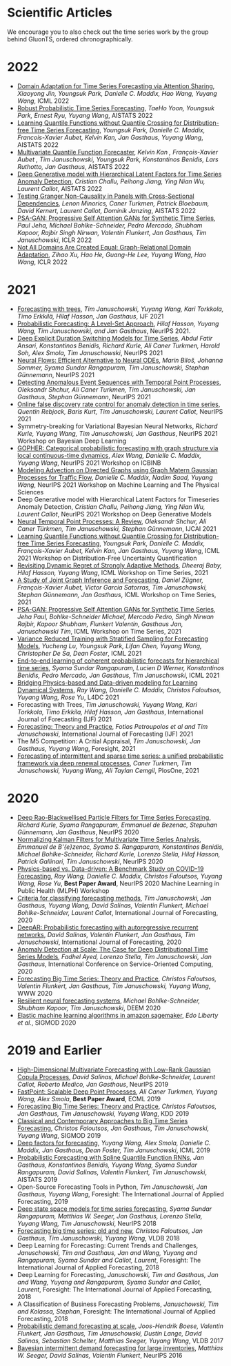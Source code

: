 # Scientific Articles
We encourage you to also check out the time series work by the group behind GluonTS, ordered chronographically.

# 2022
* [Domain Adaptation for Time Series Forecasting via Attention Sharing](https://arxiv.org/pdf/2102.06828.pdf), *Xiaoyong Jin, Youngsuk Park, Danielle C. Maddix, Hao Wang, Yuyang Wang*, ICML 2022
* [Robust Probabilistic Time Series Forecasting](https://proceedings.mlr.press/v151/yoon22a/yoon22a.pdf), *TaeHo Yoon, Youngsuk Park, Ernest Ryu, Yuyang Wang*, AISTATS 2022
* [Learning Quantile Functions without Quantile Crossing for Distribution-free Time Series Forecasting](https://proceedings.mlr.press/v151/park22a/park22a.pdf), *Youngsuk Park, Danielle C. Maddix, Francois-Xavier Aubet, Kelvin Kan, Jan Gasthaus, Yuyang Wang*, AISTATS 2022
* [Multivariate Quantile Function Forecaster](https://proceedings.mlr.press/v151/kan22a/kan22a.pdf), *Kelvin Kan , François-Xavier Aubet , Tim Januschowski, Youngsuk Park, Konstantinos Benidis, Lars Ruthotto, Jan Gasthaus*, AISTATS 2022
* [Deep Generative model with Hierarchical Latent Factors for Time Series Anomaly Detection](https://proceedings.mlr.press/v151/challu22a/challu22a.pdf), *Cristian Challu, Peihong Jiang, Ying Nian Wu, Laurent Callot*, AISTATS 2022
* [Testing Granger Non-Causality in Panels with Cross-Sectional Dependencies](https://proceedings.mlr.press/v151/minorics22a/minorics22a.pdf), *Lenon Minorics, Caner Turkmen, Patrick Bloebaum, David Kernert, Laurent Callot, Dominik Janzing*, AISTATS 2022
* [PSA-GAN: Progressive Self Attention GANs for Synthetic Time Series](https://arxiv.org/abs/2108.00981), *Paul Jeha, Michael Bohlke-Schneider, Pedro Mercado, Shubham Kapoor, Rajbir Singh Nirwan, Valentin Flunkert, Jan Gasthaus, Tim Januschowski*, ICLR 2022
* [Not All Domains Are Created Equal: Graph-Relational Domain Adaptation](https://arxiv.org/abs/2202.03628), *Zihao Xu, Hao He, Guang-He Lee, Yuyang Wang, Hao Wang*, ICLR 2022

# 2021

* [Forecasting with trees](https://www.sciencedirect.com/science/article/pii/S0169207021001679), *Tim Januschowski, Yuyang Wang, Kari Torkkola, Timo Erkkilä, Hilaf Hasson, Jan Gasthaus*, IJF 2021
* [Probabilistic Forecasting: A Level-Set Approach](https://proceedings.neurips.cc/paper/2021/file/32b127307a606effdcc8e51f60a45922-Paper.pdf), *Hilaf Hasson, Yuyang Wang, Tim Januschowski, and Jan Gasthaus*, NeurIPS 2021.
* [Deep Explicit Duration Switching Models for Time Series](https://papers.nips.cc/paper/2021/file/fb4c835feb0a65cc39739320d7a51c02-Paper.pdf), *Abdul Fatir Ansari, Konstantinos Benidis, Richard Kurle, Ali Caner Turkmen, Harold Soh, Alex Smola, Tim Januschowski*, NeurIPS 2021
* [Neural Flows: Efficient Alternative to Neural ODEs](https://papers.nips.cc/paper/2021/file/b21f9f98829dea9a48fd8aaddc1f159d-Paper.pdf), *Marin Biloš, Johanna Sommer, Syama Sundar Rangapuram, Tim Januschowski, Stephan Günnemann*, NeurIPS 2021
* [Detecting Anomalous Event Sequences with Temporal Point Processes](https://proceedings.neurips.cc/paper/2021/file/6faa8040da20ef399b63a72d0e4ab575-Paper.pdf), *Oleksandr Shchur, Ali Caner Turkmen, Tim Januschowski, Jan Gasthaus, Stephan Günnemann*, NeurIPS 2021
* [Online false discovery rate control for anomaly detection in time series](https://proceedings.neurips.cc/paper/2021/file/def130d0b67eb38b7a8f4e7121ed432c-Paper.pdf), *Quentin Rebjock, Baris Kurt, Tim Januschowski, Laurent Callot*, NeurIPS 2021
* Symmetry-breaking for Variational Bayesian Neural Networks, *Richard Kurle, Yuyang Wang, Tim Januschowski, Jan Gasthaus*, NeurIPS 2021 Workshop on Bayesian Deep Learning
* [GOPHER: Categorical probabilistic forecasting with graph structure via local continuous-time dynamics](https://proceedings.mlr.press/v163/wang22a/wang22a.pdf), *Alex Wang, Danielle C. Maddix, Yuyang Wang*, NeurIPS 2021 Workshop on ICBINB
* [Modeling Advection on Directed Graphs using Graph Matern Gaussian Processes for Traffic Flow](https://ml4physicalsciences.github.io/2021/files/NeurIPS_ML4PS_2021_13.pdf), *Danielle C. Maddix, Nadim Saad, Yuyang Wang*, NeurIPS 2021 Workshop on Machine Learning and The Physical Sciences
* Deep Generative model with Hierarchical Latent Factors for Timeseries Anomaly Detection, *Cristian Challu, Peihong Jiang, Ying Nian Wu, Laurent Callot*, NeurIPS 2021 Workshop on Deep Generative Models
* [Neural Temporal Point Processes: A Review](https://arxiv.org/abs/2104.03528), *Oleksandr Shchur, Ali Caner Türkmen, Tim Januschowski, Stephan Günnemann*, IJCAI 2021
* [Learning Quantile Functions without Quantile Crossing for Distribution-free Time Series Forecasting](https://arxiv.org/pdf/2111.06581), *Youngsuk Park, Danielle C. Maddix, François-Xavier Aubet, Kelvin Kan, Jan Gasthaus, Yuyang Wang*, ICML 2021 Workshop on Distribution-Free Uncertainty Quantification
* [Revisiting Dynamic Regret of Strongly Adaptive Methods](http://roseyu.com/time-series-workshop/submissions/2021/TSW-ICML2021_paper_41.pdf), *Dheeraj Baby, Hilaf Hasson, Yuyang Wang*, ICML Workshop on Time Series, 2021
* [A Study of Joint Graph Inference and Forecasting](https://arxiv.org/pdf/2109.04979), *Daniel Zügner, François-Xavier Aubet, Victor Garcia Satorras, Tim Januschowski, Stephan Günnemann, Jan Gasthaus*, ICML Workshop on Time Series, 2021
* [PSA-GAN: Progressive Self Attention GANs for Synthetic Time Series](https://arxiv.org/abs/2108.00981), *Jeha Paul, Bohlke-Schneider Michael, Mercado Pedro, Singh Nirwan Rajbir, Kapoor Shubham, Flunkert Valentin, Gasthaus Jan, Januschowski Tim*, ICML Workshop on Time Series, 2021
* [Variance Reduced Training with Stratified Sampling for Forecasting Models](http://proceedings.mlr.press/v139/lu21d/lu21d.pdf), *Yucheng Lu, Youngsuk Park, Lifan Chen, Yuyang Wang, Christopher De Sa, Dean Foster*, ICML 2021
* [End-to-end learning of coherent probabilistic forecasts for hierarchical time series](http://proceedings.mlr.press/v139/rangapuram21a/rangapuram21a.pdf), *Syama Sundar Rangapuram, Lucien D Werner, Konstantinos Benidis, Pedro Mercado, Jan Gasthaus, Tim Januschowski*, ICML 2021
* [Bridging Physics-based and Data-driven modeling for Learning Dynamical Systems](http://proceedings.mlr.press/v144/wang21a/wang21a.pdf), *Ray Wang, Danielle C. Maddix, Christos Faloutsos, Yuyang Wang, Rose Yu*, L4DC 2021
* Forecasting with Trees, *Tim Januschowski, Yuyang Wang, Kari Torkkola, Timo Erkkila, Hilaf Hasson, Jan Gasthaus*, International Journal of Forecasting (IJF) 2021
* [Forecasting: Theory and Practice](https://arxiv.org/abs/2012.03854), *Fotios Petroupolos et al and Tim Januschowski*, International Journal of Forecasting (IJF) 2021
* The M5 Competition: A Critial Appraisal, *Tim Januschowski, Jan Gasthaus, Yuyang Wang*, Foresight, 2021
* [Forecasting of intermittent and sparse time series: a unified probabilistic framework via deep renewal processes](https://journals.plos.org/plosone/article/authors?id=10.1371/journal.pone.0259764), *Caner Turkmen, Tim Januschowski, Yuyang Wang, Ali Taylan Cemgil*, PlosOne, 2021

# 2020
* [Deep Rao-Blackwellised Particle Filters for Time Series Forecasting](https://proceedings.neurips.cc/paper/2020/hash/afb0b97df87090596ae7c503f60bb23f-Abstract.html), *Richard Kurle, Syama Rangapuram, Emmanuel de Bezenac, Stepuhan Günnemann, Jan Gasthaus*, NeurIPS 2020
* [Normalizing Kalman Filters for Multivariate Time Series Analysis](https://papers.nips.cc/paper/2020/hash/1f47cef5e38c952f94c5d61726027439-Abstract.html), *Emmanuel de B\'{e}zenac, Syama S. Rangapuram, Konstantinos Benidis, Michael Bohlke-Schneider, Richard Kurle, Lorenzo Stella, Hilaf Hasson, Patrick Gallinari, Tim Januschowski*, NeurIPS 2020
* [Physics-based vs. Data-driven: A Benchmark Study on COVID-19 Forecasting](https://arxiv.org/pdf/2011.10616.pdf), *Ray Wang, Danielle C. Maddix, Christos Faloutsos, Yuyang Wang, Rose Yu*, **Best Paper Award**, NeurIPS 2020 Machine Learning in Public Health (MLPH) Workshop
* [Criteria for classifying forecasting methods](https://www.sciencedirect.com/science/article/pii/S0169207019301529), *Tim Januschowski, Jan Gasthaus, Yuyang Wang, David Salinas, Valentin Flunkert, Michael Bohlke-Schneider, Laurent Callot*, International Journal of Forecasting, 2020
* [DeepAR: Probabilistic forecasting with autoregressive recurrent networks](https://www.sciencedirect.com/science/article/pii/S0169207019301888), *David Salinas, Valentin Flunkert, Jan Gasthaus, Tim Januschowski*, International Journal of Forecasting, 2020
* [Anomaly Detection at Scale: The Case for Deep Distributional Time Series Models](https://arxiv.org/abs/2007.15541), 
*Fadhel Ayed, Lorenzo Stella, Tim Januschowski, Jan Gasthaus*, International Conference on Service-Oriented Computing, 2020
* [Forecasting Big Time Series: Theory and Practice](https://dl.acm.org/doi/10.1145/3366424.3383118), *Christos Faloutsos, Valentin Flunkert, Jan Gasthaus, Tim Januschowski, Yuyang Wang*, WWW 2020
* [Resilient neural forecasting systems](https://dl.acm.org/doi/pdf/10.1145/3399579.3399869), *Michael Bohlke-Schneider, Shubham Kapoor, Tim Januschowski*, DEEM 2020
* [Elastic machine learning algorithms in amazon sagemaker](https://dl.acm.org/doi/abs/10.1145/3318464.3386126), *Edo Liberty et al.*, SIGMOD 2020

# 2019 and Earlier
* [High-Dimensional Multivariate Forecasting with Low-Rank Gaussian Copula Processes](https://arxiv.org/abs/1910.03002), *David Salinas, Michael Bohlke-Schneider, Laurent Callot, Roberto Medico, Jan Gasthaus*, NeurIPS 2019
* [FastPoint: Scalable Deep Point Processes](https://ecmlpkdd2019.org/downloads/paper/861.pdf), *Ali Caner Turkmen, Yuyang Wang, Alex Smola*, **Best Paper Award**, ECML 2019
* [Forecasting Big Time Series: Theory and Practice](https://dl.acm.org/citation.cfm?id=3332289), *Christos Faloutsos, Jan Gasthaus, Tim Januschowski, Yuyang Wang*, KDD 2019
* [Classical and Contemporary Approaches to Big Time Series Forecasting](https://dl.acm.org/citation.cfm?id=3314033&dl=ACM&coll=DL), *Christos Faloutsos, Jan Gasthaus, Tim Januschowski, Yuyang Wang*, SIGMOD 2019
* [Deep factors for forecasting](http://proceedings.mlr.press/v97/wang19k.html), *Yuyang Wang, Alex Smola, Danielle C. Maddix, Jan Gasthaus, Dean Foster, Tim Januschowski*, ICML 2019
* [Probabilistic Forecasting with Spline Quantile Function RNNs](http://proceedings.mlr.press/v89/gasthaus19a.html), *Jan Gasthaus, Konstantinos Benidis, Yuyang Wang, Syama Sundar Rangapuram, David Salinas, Valentin Flunkert, Tim Januschowski*, AISTATS 2019
* Open-Source Forecasting Tools in Python, *Tim Januschowski, Jan Gasthaus, Yuyang Wang*, Foresight: The International Journal of Applied Forecasting, 2019
* [Deep state space models for time series forecasting](https://papers.nips.cc/paper/8004-deep-state-space-models-for-time-series-forecasting), *Syama Sundar Rangapuram, Matthias W. Seeger, Jan Gasthaus, Lorenzo Stella, Yuyang Wang, Tim Januschowski*, NeurIPS 2018
* [Forecasting big time series: old and new](http://www.vldb.org/pvldb/vol11/p2102-faloutsos.pdf), *Christos Faloutsos, Jan Gasthaus, Tim Januschowski, Yuyang Wang*, VLDB 2018
* Deep Learning for Forecasting: Current Trends and Challenges, *Januschowski, Tim and Gasthaus, Jan and Wang, Yuyang and Rangapuram, Syama Sundar and Callot, Laurent*, Foresight: The International Journal of Applied Forecasting, 2018
* Deep Learning for Forecasting, *Januschowski, Tim and Gasthaus, Jan and Wang, Yuyang and Rangapuram, Syama Sundar and Callot, Laurent*, Foresight: The International Journal of Applied Forecasting, 2018
* A Classification of Business Forecasting Problems, *Januschowski, Tim and Kolassa, Stephan*, Foresight: The International Journal of Applied Forecasting, 2018 
* [Probabilistic demand forecasting at scale](http://www.vldb.org/pvldb/vol10/p1694-schelter.pdf), *Joos-Hendrik Boese, Valentin Flunkert, Jan Gasthaus, Tim Januschowski, Dustin Lange, David Salinas, Sebastian Schelter, Matthias Seeger, Yuyang Wang*, VLDB 2017
* [Bayesian intermittent demand forecasting for large inventories](https://papers.nips.cc/paper/6313-bayesian-intermittent-demand-forecasting-for-large-inventories), *Matthias W. Seeger, David Salinas, Valentin Flunkert*, NeurIPS 2016
